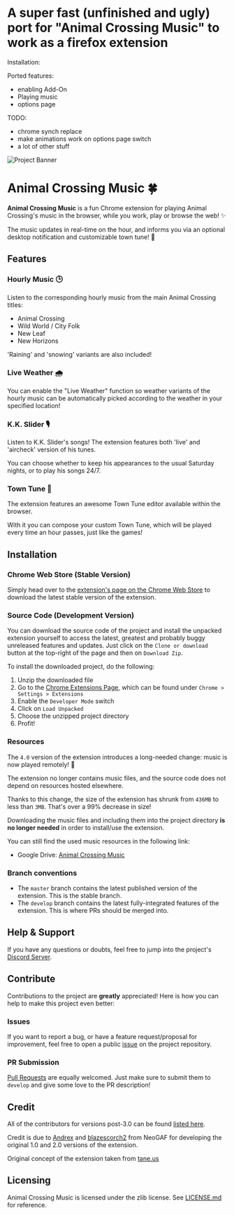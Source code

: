 # A super fast (unfinished and ugly) port for "Animal Crossing Music" to work as a firefox extension


Installation: 


Ported features: 
* enabling Add-On
* Playing music
* options page

TODO: 
* chrome synch replace
* make animations work on options page switch
* a lot of other stuff

![Project Banner](docs/banner.png)

# Animal Crossing Music 🍀
 
**Animal Crossing Music** is a fun Chrome extension for playing Animal Crossing's music in the browser, while you work, play or browse the web! ✨

The music updates in real-time on the hour, and informs you via an optional desktop notification and customizable town tune! 🌱


## Features
### Hourly Music 🕒
Listen to the corresponding hourly music from the main Animal Crossing titles:
  - Animal Crossing
  - Wild World / City Folk
  - New Leaf
  - New Horizons

'Raining' and 'snowing' variants are also included!

### Live Weather 🌧
You can enable the "Live Weather" function so weather variants of the hourly music can be automatically picked according to the weather in your specified location!

### K.K. Slider 🎙
Listen to K.K. Slider's songs! The extension features both 'live' and 'aircheck' version of his tunes.

You can choose whether to keep his appearances to the usual Saturday nights, or to play his songs 24/7.

### Town Tune 🎵
The extension features an awesome Town Tune editor available within the browser.

With it you can compose your custom Town Tune, which will be played every time an hour passes, just like the games!


## Installation

### Chrome Web Store (Stable Version)
Simply head over to the [extension's page on the Chrome Web Store](https://chrome.google.com/webstore/detail/animal-crossing-music/fcedlaimpcfgpnfdgjbmmfibkklpioop) to download the latest stable version of the extension.

### Source Code (Development Version)
You can download the source code of the project and install the unpacked extension yourself to access the latest, greatest and probably buggy unreleased features and updates. Just click on the `Clone or download` button at the top-right of the page and then on `Download Zip`.

To install the downloaded project, do the following:
1. Unzip the downloaded file
2. Go to the [Chrome Extensions Page](chrome://extensions/), which can be found under `Chrome > Settings > Extensions` 
3. Enable the `Developer Mode` switch
4. Click on `Load Unpacked`
5. Choose the unzipped project directory
6. Profit!

### Resources
The `4.0` version of the extension introduces a long-needed change: music is now played remotely! 🎉

The extension no longer contains music files, and the source code does not depend on resources hosted elsewhere.

Thanks to this change, the size of the extension has shrunk from `436MB` to less than `3MB`. That's over a 99% decrease in size!

Downloading the music files and including them into the project directory **is no longer needed** in order to install/use the extension. 

You can still find the used music resources in the following link:
- Google Drive: [Animal Crossing Music](https://drive.google.com/open?id=1QjG8QjPt_IKgzZRzmnoH8KTGwTsWSLsR)

### Branch conventions
- The `master` branch contains the latest published version of the extension. This is the stable branch.
- The `develop` branch contains the latest fully-integrated features of the extension. This is where PRs should be merged into. 


## Help & Support
If you have any questions or doubts, feel free to jump into the project's [Discord Server](https://discord.gg/4FMrEF8).


## Contribute
Contributions to the project are **greatly** appreciated! Here is how you can help to make this project even better:

### Issues
If you want to report a bug, or have a feature request/proposal for improvement, feel free to open a public [issue](https://github.com/animal-crossing-music-extension/ac-music-extension/issues) on the project repository.

### PR Submission
[Pull Requests](https://github.com/animal-crossing-music-extension/ac-music-extension/pulls) are equally welcomed. Just make sure to submit them to `develop` and give some love to the PR description!


## Credit
All of the contributors for versions post-3.0 can be found [listed here](https://github.com/animal-crossing-music-extension/Animal-Crossing-Music-Extension/graphs/contributors).

Credit is due to [Andrex](https://www.neogaf.com/members/andrex.20593/) and [blazescorch2](https://www.neogaf.com/members/blazescorch2.142800/) from NeoGAF for developing the original 1.0 and 2.0 versions of the extension.

Original concept of the extension taken from [tane.us](http://tane.us/ac/)


## Licensing
Animal Crossing Music is licensed under the zlib license. See [LICENSE.md](./LICENSE.md) for reference.
